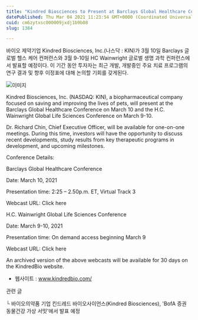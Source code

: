 ```yaml
---
title: "Kindred Biosciences to Present at Barclays Global Healthcare Conference and H.C. Wainwright Global Life Sciences Conference"
datePublished: Thu Mar 04 2021 11:23:54 GMT+0000 (Coordinated Universal Time)
cuid: cm6zytxsc000009jxdj1b9b08
slug: 1384

---
```



바이오 제약기업 Kindred Biosciences, Inc.(나스닥 : KIN)가 3월 10일 Barclays 글로벌 헬스 케어 컨퍼런스와 3월 9-10일 HC Wainwright 글로벌 생명 과학 컨퍼런스에서 발표할 예정이다. 이 기간 동안 투자자는 최근 개발, 개발중인 주요 치료 프로그램의 연구 결과 및 향후 이정표에 대해 논의할 기회를 갖게된다.

![이미지](https://cdn.hashnode.com/res/hashnode/image/upload/v1739247122860/9bc1b854-6ac6-4935-8576-fe858c78ee0f.jpeg)

Kindred Biosciences, Inc. (NASDAQ: KIN), a biopharmaceutical company focused on saving and improving the lives of pets, will present at the Barclays Global Healthcare Conference on March 10 and the H.C. Wainwright Global Life Sciences Conference on March 9-10.

Dr. Richard Chin, Chief Executive Officer, will be available for one-on-one meetings. During this time, investors will have the opportunity to discuss recent developments, study results from key therapeutic programs in development, and upcoming milestones.

Conference Details:

Barclays Global Healthcare Conference

Date: March 10, 2021

Presentation time: 2:25 – 2.50p.m. ET, Virtual Track 3

Webcast URL: Click here

H.C. Wainwright Global Life Sciences Conference

Date: March 9-10, 2021

Presentation time: On demand access beginning March 9

Webcast URL: Click here

An archived version of the above webcasts will be available for 30 days on the KindredBio website.

- 웹사이트 : www.kindredbio.com/

관련 글

└ 바이오의약품 기업 킨드레드 바이오사이언스(Kindred Biosciences), 'BofA 증권 동물건강 가상 서밋'에서 발표 예정